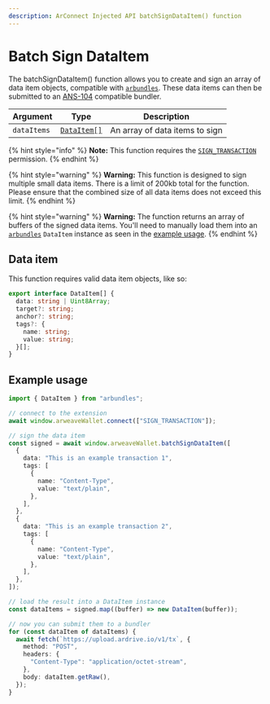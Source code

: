 ```yaml
---
description: ArConnect Injected API batchSignDataItem() function
---
```


# Batch Sign DataItem

The batchSignDataItem() function allows you to create and sign an array of data item objects, compatible with [`arbundles`](https://npmjs.com/arbundles). These data items can then be submitted to an [ANS-104](https://github.com/ArweaveTeam/arweave-standards/blob/master/ans/ANS-104.md) compatible bundler.

| Argument    | Type                                             | Description                    |
| ----------- | ------------------------------------------------ | ------------------------------ |
| `dataItems` | [`DataItem[]`](batch-sign-dataitem.md#data-item) | An array of data items to sign |

{% hint style="info" %}
**Note:** This function requires the [`SIGN_TRANSACTION`](connect.md#permissions) permission.
{% endhint %}

{% hint style="warning" %}
**Warning:** This function is designed to sign multiple small data items. There is a limit of 200kb total for the function. Please ensure that the combined size of all data items does not exceed this limit.
{% endhint %}

{% hint style="warning" %}
**Warning:** The function returns an array of buffers of the signed data items. You'll need to manually load them into an [`arbundles`](https://npmjs.com/arbundles) `DataItem` instance as seen in the [example usage](batch-sign-dataitem.md#example-usage).
{% endhint %}

## Data item

This function requires valid data item objects, like so:

```typescript
export interface DataItem[] {
  data: string | Uint8Array;
  target?: string;
  anchor?: string;
  tags?: {
    name: string;
    value: string;
  }[];
}
```

## Example usage

```ts
import { DataItem } from "arbundles";

// connect to the extension
await window.arweaveWallet.connect(["SIGN_TRANSACTION"]);

// sign the data item
const signed = await window.arweaveWallet.batchSignDataItem([
  {
    data: "This is an example transaction 1",
    tags: [
      {
        name: "Content-Type",
        value: "text/plain",
      },
    ],
  },
  {
    data: "This is an example transaction 2",
    tags: [
      {
        name: "Content-Type",
        value: "text/plain",
      },
    ],
  },
]);

// load the result into a DataItem instance
const dataItems = signed.map((buffer) => new DataItem(buffer));

// now you can submit them to a bundler
for (const dataItem of dataItems) {
  await fetch(`https://upload.ardrive.io/v1/tx`, {
    method: "POST",
    headers: {
      "Content-Type": "application/octet-stream",
    },
    body: dataItem.getRaw(),
  });
}
```

